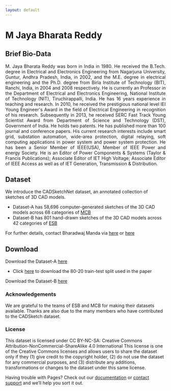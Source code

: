 ```yaml
---
layout: default
---
```


# M Jaya Bharata Reddy

## Brief Bio-Data

<div style="text-align: justify"> M. Jaya Bharata Reddy was born in India in 1980. He received the B.Tech. degree in Electrical and Electronics Engineering from Nagarjuna University, Guntur, Andhra Pradesh, India, in 2002, and the M.E. degree in electrical engineering and the Ph.D. degree from Birla Institute of Technology (BIT), Ranchi, India, in 2004 and 2008 respectively. He is currently an Professor in the Department of Electrical and Electronics Engineering, National Institute of Technology (NIT), Tiruchirappalli, India. He has 16 years experience in teaching and research. In 2010, he received the prestigious national level IEI Young Engineer's Award in the field of Electrical Engineering in recognition of his research. Subsequently in 2013, he received SERC Fast Track Young Scientist Award from Department of Science and Technology (DST), Government of India. He holds two patents. He has published more than 100 journal and conference papers. His current research interests include smart grid, substation automation, wide-area protection, digital relaying, soft computing applications in power system and power system protection. He has been a Senior Member of IEEE(USA), Member of IEEE Power and energy Society. He is an Editor of Power Components & Systems (Taylor & Francis Publications); Associate Editor of IET High Voltage; Associate Editor of IEEE Access as well as of IET Generation, Transmission & Distribution. </div>


## Dataset

We introduce the CADSketchNet dataset, an annotated collection of sketches of 3D CAD models.
- Dataset-A has 58,696 computer-generated sketches of the 3D CAD models across 68 categories of [MCB](https://mechanical-components.herokuapp.com/)
- Dataset-B has 801 hand-drawn sketches of the 3D CAD models across 42 categories of [ESB](https://engineering.purdue.edu/cdesign/wp/downloads/)

For further details, contact Bharadwaj Manda via [here](https://www.linkedin.com/in/bharadwaj-manda-9730ab114/) or [here](https://bharadwaj-manda.netlify.app/)

## Download

Download the Dataset-A [here](https://drive.google.com/file/d/1kH6Bpt6IWIEOZxcu1vVBK9Bd9WG84kTk/view?usp=sharing)
- Click [here](https://drive.google.com/file/d/1ZUaO4iKDTjz7j9LDSNW8_qpFpqHpDil2/view?usp=sharing) to download the 80-20 train-test split used in the paper

Download the Dataset-B [here](https://drive.google.com/file/d/10XRLO7T58Lq54YtL7wX3CJ1VpsFUo2nW/view?usp=sharing)





### Acknowledgements

We are grateful to the teams of ESB and MCB for making their datasets available. Thanks are also due to the many members who have contributed to the CADSketch dataset.

### License

This dataset is licensed under CC BY-NC-SA: Creative Commons Attribution-NonCommercial-ShareAlike 4.0 International This license is one of the Creative Commons licenses and allows users to share the dataset only if they (1) give credit to the copyright holder, (2) do not use the dataset for any commercial purposes, and (3) distribute any additions, transformations or changes to the dataset under this same license.


Having trouble with Pages? Check out our [documentation](https://docs.github.com/categories/github-pages-basics/) or [contact support](https://support.github.com/contact) and we’ll help you sort it out.
